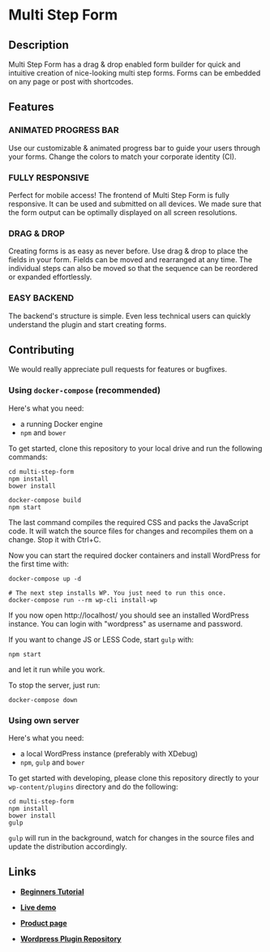 # Multi Step Form 
<!-- ![Multi Step Form Backend](https://github.com/mlooft/multi-step-form/blob/master/screenshot-1.jpg)
![Multi Step Form Frontend](https://github.com/mlooft/multi-step-form/blob/master/screenshot-2.jpg) -->

## Description 
Multi Step Form has a drag & drop enabled form builder for quick and intuitive creation of nice-looking multi step forms. Forms can be embedded on any page or post with shortcodes.

## Features

### ANIMATED PROGRESS BAR 
Use our customizable & animated progress bar to guide your users through your forms. Change the colors to match your corporate identity (CI).

### FULLY RESPONSIVE 
Perfect for mobile access! The frontend of Multi Step Form is fully responsive. It can be used and submitted on all devices. We made sure that the form output can be optimally displayed on all screen resolutions.

### DRAG & DROP 
Creating forms is as easy as never before. Use drag & drop to place the fields in your form. Fields can be moved and rearranged at any time. The individual steps can also be moved so that the sequence can be reordered or expanded effortlessly.

### EASY BACKEND 
The backend's structure is simple. Even less technical users can quickly understand the plugin and start creating forms.


## Contributing
We would really appreciate pull requests for features or bugfixes.

### Using `docker-compose` (recommended)

Here's what you need:
* a running Docker engine
* `npm` and `bower`

To get started, clone this repository to your local drive and run the following commands:

```
cd multi-step-form
npm install
bower install

docker-compose build
npm start
```

The last command compiles the required CSS and packs the JavaScript code. It will watch the source files for changes and recompiles them on a change. Stop it with Ctrl+C.

Now you can start the required docker containers and install WordPress for the first time with:
```
docker-compose up -d

# The next step installs WP. You just need to run this once.
docker-compose run --rm wp-cli install-wp
```

If you now open http://localhost/ you should see an installed WordPress instance. You can login with "wordpress" as username and password.

If you want to change JS or LESS Code, start `gulp` with:
```
npm start
```
and let it run while you work.

To stop the server, just run:
```
docker-compose down
```

### Using own server

Here's what you need:

* a local WordPress instance (preferably with XDebug)
* `npm`, `gulp` and `bower`

To get started with developing, please clone this repository directly to your `wp-content/plugins` directory and do the following:

```
cd multi-step-form
npm install
bower install
gulp
```

`gulp` will run in the background, watch for changes in the source files and update the distribution accordingly.

## Links
* **[Beginners Tutorial](http://mondula.com/en/2017/01/06/multi-step-form-anleitung/ "Multi Step Form | Beginners Tutorial")**

* **[Live demo](http://demo.multi-step-form.mondula.com/ "Multi Step Form | Live Demo")**

* **[Product page](http://multi-step-form.mondula.com/ "Multi Step Form")**

* **[Wordpress Plugin Repository](https://wordpress.org/plugins/multi-step-form/)**
